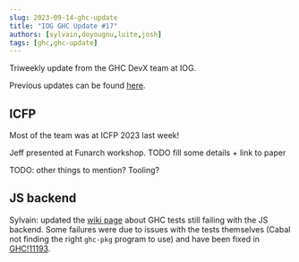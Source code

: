 ```yaml
---
slug: 2023-09-14-ghc-update
title: "IOG GHC Update #17"
authors: [sylvain,doyougnu,luite,josh]
tags: [ghc,ghc-update]
---
```


Triweekly update from the GHC DevX team at IOG.

<!-- truncate -->

Previous updates can be found [here](https://engineering.iog.io/tags/ghc-update).

## ICFP

Most of the team was at ICFP 2023 last week!

Jeff presented at Funarch workshop. TODO fill some details + link to paper

TODO: other things to mention? Tooling?

## JS backend

Sylvain: updated the [wiki
page](https://gitlab.haskell.org/ghc/ghc/-/wikis/javascript-backend/bug_triage)
about GHC tests still failing with the JS backend. Some failures were due to
issues with the tests themselves (Cabal not finding the right `ghc-pkg` program
to use) and have been fixed in
[GHC!11193](https://gitlab.haskell.org/ghc/ghc/-/merge_requests/11193).
